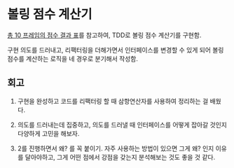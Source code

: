 #  볼링 점수 계산기

[총 10 프레임의 점수 결과 표](https://tootock.tistory.com/5)를 참고하여, TDD로 볼링 점수 계산기를 구현함.

구현 의도를 드러내고, 리팩터링을 더해가면서 인터페이스를 변경할 수 있게 되어 볼링 점수를 계산하는 로직을 네 경우로 분기해서 작성함.

## 회고

1. 구현을 완성하고 코드를 리팩터링 할 때 삼항연산자를 사용하여 정리하는 걸 배웠다.

2. 의도를 드러내는데 집중하고, 의도를 드러낼 때 인터페이스를 어떻게 잡아갈 것인지 다양하게 고민을 해보자.

3. 2를 진행하면서 왜? 를 꼭 붙이기. 자주 사용하는 방법이 있으면 그게 왜? 인지 이유를 달아야하고, 그게 어떤 점에서 강점을 갖는지 분석해보는 것도 좋을 것 같다.
